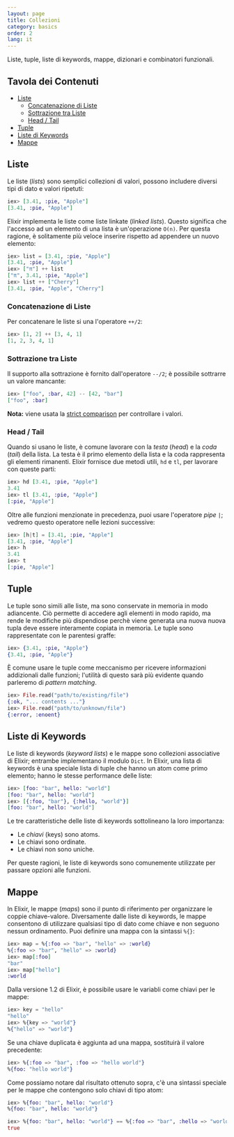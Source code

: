 ```yaml
---
layout: page
title: Collezioni
category: basics
order: 2
lang: it
---
```


Liste, tuple, liste di keywords, mappe, dizionari e combinatori funzionali.

## Tavola dei Contenuti

- [Liste](#liste)
	- [Concatenazione di Liste](#concatenazione-di-liste)
	- [Sottrazione tra Liste](#sottrazione-tra-liste)
	- [Head / Tail](#head--tail)
- [Tuple](#tuple)
- [Liste di Keywords](#liste-di-keywords)
- [Mappe](#mappe)

## Liste

Le liste (_lists_) sono semplici collezioni di valori, possono includere diversi tipi di dato e valori ripetuti:

```elixir
iex> [3.41, :pie, "Apple"]
[3.41, :pie, "Apple"]
```

Elixir implementa le liste come liste linkate (_linked lists_). Questo significa che l'accesso ad un elemento di una lista è un'operazione `O(n)`. Per questa ragione, è solitamente più veloce inserire rispetto ad appendere un nuovo elemento:

```elixir
iex> list = [3.41, :pie, "Apple"]
[3.41, :pie, "Apple"]
iex> ["π"] ++ list
["π", 3.41, :pie, "Apple"]
iex> list ++ ["Cherry"]
[3.41, :pie, "Apple", "Cherry"]
```


### Concatenazione di Liste

Per concatenare le liste si una l'operatore `++/2`:

```elixir
iex> [1, 2] ++ [3, 4, 1]
[1, 2, 3, 4, 1]
```

### Sottrazione tra Liste

Il supporto alla sottrazione è fornito dall'operatore `--/2`; è possibile sottrarre un valore mancante:

```elixir
iex> ["foo", :bar, 42] -- [42, "bar"]
["foo", :bar]
```

**Nota:** viene usata la [strict comparison](../basics#confronto) per controllare i valori.

### Head / Tail

Quando si usano le liste, è comune lavorare con la _testa_ (_head_) e la _coda_ (_tail_) della lista. La testa è il primo elemento della lista e la coda rappresenta gli elementi rimanenti. Elixir fornisce due metodi utili, `hd` e `tl`, per lavorare con queste parti:

```elixir
iex> hd [3.41, :pie, "Apple"]
3.41
iex> tl [3.41, :pie, "Apple"]
[:pie, "Apple"]
```

Oltre alle funzioni menzionate in precedenza, puoi usare l'operatore _pipe_ `|`; vedremo questo operatore nelle lezioni successive:

```elixir
iex> [h|t] = [3.41, :pie, "Apple"]
[3.41, :pie, "Apple"]
iex> h
3.41
iex> t
[:pie, "Apple"]
```

## Tuple

Le tuple sono simili alle liste, ma sono conservate in memoria in modo adiancente. Ciò permette di accedere agli elementi in modo rapido, ma rende le modifiche più dispendiose perchè viene generata una nuova nuova tupla deve essere interamente copiata in memoria. Le tuple sono rappresentate con le parentesi graffe:

```elixir
iex> {3.41, :pie, "Apple"}
{3.41, :pie, "Apple"}
```

È comune usare le tuple come meccanismo per ricevere informazioni addizionali dalle funzioni; l'utilità di questo sarà più evidente quando parleremo di _pattern matching_.

```elixir
iex> File.read("path/to/existing/file")
{:ok, "... contents ..."}
iex> File.read("path/to/unknown/file")
{:error, :enoent}
```

## Liste di Keywords

Le liste di keywords (_keyword lists_) e le mappe sono collezioni associative di Elixir; entrambe implementano il modulo `Dict`. In Elixir, una lista di keywords è una speciale lista di tuple che hanno un atom come primo elemento; hanno le stesse performance delle liste:

```elixir
iex> [foo: "bar", hello: "world"]
[foo: "bar", hello: "world"]
iex> [{:foo, "bar"}, {:hello, "world"}]
[foo: "bar", hello: "world"]
```

Le tre caratteristiche delle liste di keywords sottolineano la loro importanza:

+ Le _chiavi_ (keys) sono atoms.
+ Le chiavi sono ordinate.
+ Le chiavi non sono uniche.

Per queste ragioni, le liste di keywords sono comunemente utilizzate per passare opzioni alle funzioni.

## Mappe

In Elixir, le mappe (_maps_) sono il punto di riferimento per organizzare le coppie chiave-valore. Diversamente dalle liste di keywords, le mappe consentono di utilizzare qualsiasi tipo di dato come chiave e non seguono nessun ordinamento. Puoi definire una mappa con la sintassi `%{}`:

```elixir
iex> map = %{:foo => "bar", "hello" => :world}
%{:foo => "bar", "hello" => :world}
iex> map[:foo]
"bar"
iex> map["hello"]
:world
```

Dalla versione 1.2 di Elixir, è possibile usare le variabli come chiavi per le mappe:

```elixir
iex> key = "hello"
"hello"
iex> %{key => "world"}
%{"hello" => "world"}
```

Se una chiave duplicata è aggiunta ad una mappa, sostituirà il valore precedente:

```elixir
iex> %{:foo => "bar", :foo => "hello world"}
%{foo: "hello world"}
```

Come possiamo notare dal risultato ottenuto sopra, c'è una sintassi speciale per le mappe che contengono solo chiavi di tipo atom:

```elixir
iex> %{foo: "bar", hello: "world"}
%{foo: "bar", hello: "world"}

iex> %{foo: "bar", hello: "world"} == %{:foo => "bar", :hello => "world"}
true
```
